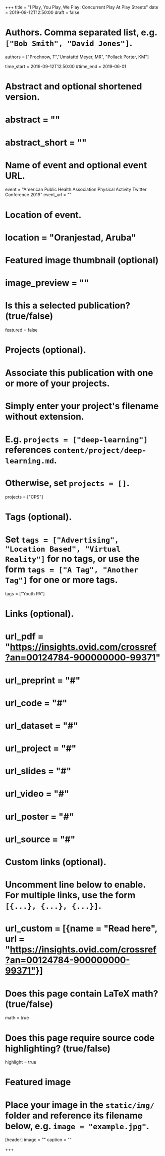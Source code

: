 +++
title = "I Play, You Play, We Play: Concurrent Play At Play Streets"
date = 2019-09-12T12:50:00
draft = false

# Authors. Comma separated list, e.g. `["Bob Smith", "David Jones"]`.
authors = ["Prochnow, T","Umstattd Meyer, MR", "Pollack Porter, KM"]

time_start = 2019-09-12T12:50:00
#time_end = 2019-06-01

# Abstract and optional shortened version.
# abstract = ""
# abstract_short = ""

# Name of event and optional event URL.
event = "American Public Health Association Physical Activity Twitter Conference 2019"
event_url = ""

# Location of event.
# location = "Oranjestad, Aruba"

# Featured image thumbnail (optional)
# image_preview = ""

# Is this a selected publication? (true/false)
featured = false

# Projects (optional).
#   Associate this publication with one or more of your projects.
#   Simply enter your project's filename without extension.
#   E.g. `projects = ["deep-learning"]` references `content/project/deep-learning.md`.
#   Otherwise, set `projects = []`.
projects = ["CPS"]

# Tags (optional).
#   Set `tags = ["Advertising", "Location Based", "Virtual Reality"]` for no tags, or use the form `tags = ["A Tag", "Another Tag"]` for one or more tags.
 tags = ["Youth PA"]

# Links (optional).
# url_pdf = "https://insights.ovid.com/crossref?an=00124784-900000000-99371"
# url_preprint = "#"
# url_code = "#"
# url_dataset = "#"
# url_project = "#"
# url_slides = "#"
# url_video = "#"
# url_poster = "#"
# url_source = "#"

# Custom links (optional).
#   Uncomment line below to enable. For multiple links, use the form `[{...}, {...}, {...}]`.
# url_custom = [{name = "Read here", url = "https://insights.ovid.com/crossref?an=00124784-900000000-99371"}]

# Does this page contain LaTeX math? (true/false)
math = true

# Does this page require source code highlighting? (true/false)
highlight = true

# Featured image
# Place your image in the `static/img/` folder and reference its filename below, e.g. `image = "example.jpg"`.
[header]
image = ""
caption = ""

+++
